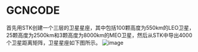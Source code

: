 # GCNCODE
首先用STK创建一个三层的卫星星座，其中包括100颗高度为550km的LEO卫星，25颗高度为2500km和3颗高度为8000km的MEO卫星，然后从STK中导出4000个卫星距离矩阵，卫星星座如下图所示。
![image](https://github.com/user-attachments/assets/9dfb8161-702e-4e2f-996b-80d1e6dc9472)

